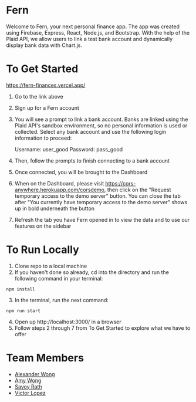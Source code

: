 # Fern

Welcome to Fern, your next personal finance app. The app was created using Firebase, Express, React, Node.js, and Bootstrap. With the help of the Plaid API, we allow users to link a test bank account and dynamically display bank data with Chart.js.

# To Get Started

https://fern-finances.vercel.app/

1. Go to the link above
2. Sign up for a Fern account
3. You will see a prompt to link a bank account. Banks are linked using the Plaid API's sandbox environment, so no personal information is used or collected. Select any bank account and use the following login information to proceed:

   Username: user_good
   Password: pass_good

4. Then, follow the prompts to finish connecting to a bank account
5. Once connected, you will be brought to the Dashboard
6. When on the Dashboard, please visit https://cors-anywhere.herokuapp.com/corsdemo, then click on the "Request temporary access to the demo server" button. You can close the tab after "You currently have temporary access to the demo server" shows up in bold underneath the button
7. Refresh the tab you have Fern opened in to view the data and to use our features on the sidebar

# To Run Locally

1. Clone repo to a local machine
2. If you haven't done so already, cd into the directory and run the following command in your terminal:

```
npm install
```

3. In the terminal, run the next command:

```
npm run start
```

4. Open up http://localhost:3000/ in a browser
5. Follow steps 2 through 7 from To Get Started to explore what we have to offer

# Team Members

- [Alexander Wong](https://github.com/alexjcwong)
- [Amy Wong](https://github.com/amyawong)
- [Savoy Rath](https://github.com/astrosiac)
- [Victor Lopez](https://github.com/vicantlop)
